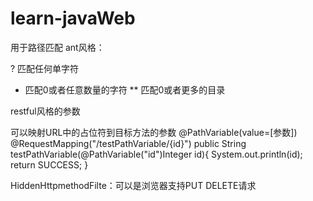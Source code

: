 # learn-javaWeb


用于路径匹配
ant风格：

?	匹配任何单字符
*	匹配0或者任意数量的字符
**	匹配0或者更多的目录

restful风格的参数

可以映射URL中的占位符到目标方法的参数
@PathVariable(value=[参数])
 @RequestMapping("/testPathVariable/{id}")
    public String testPathVariable(@PathVariable("id")Integer id){
        System.out.println(id);
        return SUCCESS;
    }
    
  HiddenHttpmethodFilte：可以是浏览器支持PUT DELETE请求
    
    
